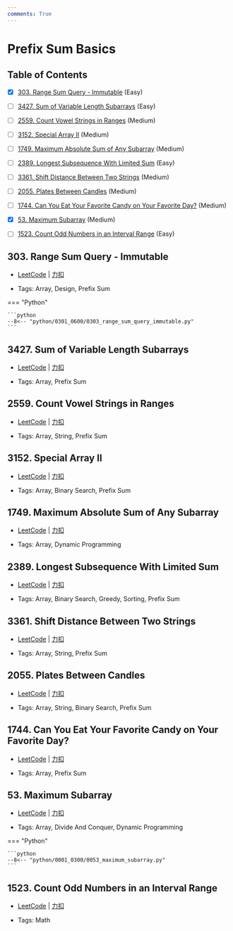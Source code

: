 ```yaml
---
comments: True
---
```


# Prefix Sum Basics

## Table of Contents

- [x] [303. Range Sum Query - Immutable](#303-range-sum-query-immutable) (Easy)
- [ ] [3427. Sum of Variable Length Subarrays](#3427-sum-of-variable-length-subarrays) (Easy)
- [ ] [2559. Count Vowel Strings in Ranges](#2559-count-vowel-strings-in-ranges) (Medium)
- [ ] [3152. Special Array II](#3152-special-array-ii) (Medium)
- [ ] [1749. Maximum Absolute Sum of Any Subarray](#1749-maximum-absolute-sum-of-any-subarray) (Medium)
- [ ] [2389. Longest Subsequence With Limited Sum](#2389-longest-subsequence-with-limited-sum) (Easy)
- [ ] [3361. Shift Distance Between Two Strings](#3361-shift-distance-between-two-strings) (Medium)
- [ ] [2055. Plates Between Candles](#2055-plates-between-candles) (Medium)
- [ ] [1744. Can You Eat Your Favorite Candy on Your Favorite Day?](#1744-can-you-eat-your-favorite-candy-on-your-favorite-day) (Medium)
- [x] [53. Maximum Subarray](#53-maximum-subarray) (Medium)
- [ ] [1523. Count Odd Numbers in an Interval Range](#1523-count-odd-numbers-in-an-interval-range) (Easy)


## 303. Range Sum Query - Immutable

-    [LeetCode](https://leetcode.com/problems/range-sum-query-immutable/) | [力扣](https://leetcode.cn/problems/range-sum-query-immutable/)

-   Tags: Array, Design, Prefix Sum

=== "Python"

    ```python
    --8<-- "python/0301_0600/0303_range_sum_query_immutable.py"
    ```



## 3427. Sum of Variable Length Subarrays

-    [LeetCode](https://leetcode.com/problems/sum-of-variable-length-subarrays/) | [力扣](https://leetcode.cn/problems/sum-of-variable-length-subarrays/)

-   Tags: Array, Prefix Sum



## 2559. Count Vowel Strings in Ranges

-    [LeetCode](https://leetcode.com/problems/count-vowel-strings-in-ranges/) | [力扣](https://leetcode.cn/problems/count-vowel-strings-in-ranges/)

-   Tags: Array, String, Prefix Sum



## 3152. Special Array II

-    [LeetCode](https://leetcode.com/problems/special-array-ii/) | [力扣](https://leetcode.cn/problems/special-array-ii/)

-   Tags: Array, Binary Search, Prefix Sum



## 1749. Maximum Absolute Sum of Any Subarray

-    [LeetCode](https://leetcode.com/problems/maximum-absolute-sum-of-any-subarray/) | [力扣](https://leetcode.cn/problems/maximum-absolute-sum-of-any-subarray/)

-   Tags: Array, Dynamic Programming



## 2389. Longest Subsequence With Limited Sum

-    [LeetCode](https://leetcode.com/problems/longest-subsequence-with-limited-sum/) | [力扣](https://leetcode.cn/problems/longest-subsequence-with-limited-sum/)

-   Tags: Array, Binary Search, Greedy, Sorting, Prefix Sum



## 3361. Shift Distance Between Two Strings

-    [LeetCode](https://leetcode.com/problems/shift-distance-between-two-strings/) | [力扣](https://leetcode.cn/problems/shift-distance-between-two-strings/)

-   Tags: Array, String, Prefix Sum



## 2055. Plates Between Candles

-    [LeetCode](https://leetcode.com/problems/plates-between-candles/) | [力扣](https://leetcode.cn/problems/plates-between-candles/)

-   Tags: Array, String, Binary Search, Prefix Sum



## 1744. Can You Eat Your Favorite Candy on Your Favorite Day?

-    [LeetCode](https://leetcode.com/problems/can-you-eat-your-favorite-candy-on-your-favorite-day/) | [力扣](https://leetcode.cn/problems/can-you-eat-your-favorite-candy-on-your-favorite-day/)

-   Tags: Array, Prefix Sum



## 53. Maximum Subarray

-    [LeetCode](https://leetcode.com/problems/maximum-subarray/) | [力扣](https://leetcode.cn/problems/maximum-subarray/)

-   Tags: Array, Divide And Conquer, Dynamic Programming

=== "Python"

    ```python
    --8<-- "python/0001_0300/0053_maximum_subarray.py"
    ```



## 1523. Count Odd Numbers in an Interval Range

-    [LeetCode](https://leetcode.com/problems/count-odd-numbers-in-an-interval-range/) | [力扣](https://leetcode.cn/problems/count-odd-numbers-in-an-interval-range/)

-   Tags: Math



